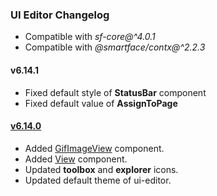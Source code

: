 ### UI Editor Changelog

- Compatible with *sf-core@^4.0.1*
- Compatible with *@smartface/contx@^2.2.3*

#### v6.14.1

- Fixed default style of **StatusBar** component
- Fixed default value of **AssignToPage** 


#### <a href="https://developer.smartface.io/blog/release-notes-6111" target="_blank" >v6.14.0</a>

- Added <a href="https://developer.smartface.io/docs/gifimageview" target="_blank" >GifImageView</a> component.
- Added <a href="https://developer.smartface.io/docs/view" target="_blank" >View</a> component.
- Updated **toolbox** and **explorer** icons.
- Updated default theme of ui-editor.